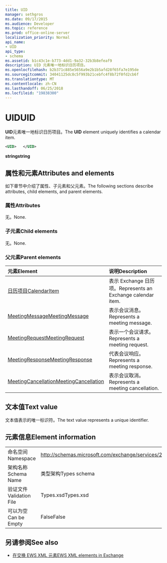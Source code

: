 ```yaml
---
title: UID
manager: sethgros
ms.date: 09/17/2015
ms.audience: Developer
ms.topic: reference
ms.prod: office-online-server
localization_priority: Normal
api_name:
- UID
api_type:
- schema
ms.assetid: b1c43c1e-b773-4dd1-9a32-32b3b8efeaf9
description: UID 元素唯一地标识日历项目。
ms.openlocfilehash: b2b371c885e5656a9e2b1b5afd28f65fa7e195de
ms.sourcegitcommit: 34041125dc8c5f993b21cebfc4f8b72f0fd2cb6f
ms.translationtype: MT
ms.contentlocale: zh-CN
ms.lasthandoff: 06/25/2018
ms.locfileid: "19838300"
---
```

# <a name="uid"></a><span data-ttu-id="d0e00-103">UID</span><span class="sxs-lookup"><span data-stu-id="d0e00-103">UID</span></span>

<span data-ttu-id="d0e00-104">**UID**元素唯一地标识日历项目。</span><span class="sxs-lookup"><span data-stu-id="d0e00-104">The **UID** element uniquely identifies a calendar item.</span></span> 
  
```xml
<UID>   </UID>
```

 <span data-ttu-id="d0e00-105">**string**</span><span class="sxs-lookup"><span data-stu-id="d0e00-105">**string**</span></span>
## <a name="attributes-and-elements"></a><span data-ttu-id="d0e00-106">属性和元素</span><span class="sxs-lookup"><span data-stu-id="d0e00-106">Attributes and elements</span></span>

<span data-ttu-id="d0e00-107">如下章节中介绍了属性、子元素和父元素。</span><span class="sxs-lookup"><span data-stu-id="d0e00-107">The following sections describe attributes, child elements, and parent elements.</span></span>
  
### <a name="attributes"></a><span data-ttu-id="d0e00-108">属性</span><span class="sxs-lookup"><span data-stu-id="d0e00-108">Attributes</span></span>

<span data-ttu-id="d0e00-109">无。</span><span class="sxs-lookup"><span data-stu-id="d0e00-109">None.</span></span>
  
### <a name="child-elements"></a><span data-ttu-id="d0e00-110">子元素</span><span class="sxs-lookup"><span data-stu-id="d0e00-110">Child elements</span></span>

<span data-ttu-id="d0e00-111">无。</span><span class="sxs-lookup"><span data-stu-id="d0e00-111">None.</span></span>
  
### <a name="parent-elements"></a><span data-ttu-id="d0e00-112">父元素</span><span class="sxs-lookup"><span data-stu-id="d0e00-112">Parent elements</span></span>

|<span data-ttu-id="d0e00-113">**元素**</span><span class="sxs-lookup"><span data-stu-id="d0e00-113">**Element**</span></span>|<span data-ttu-id="d0e00-114">**说明**</span><span class="sxs-lookup"><span data-stu-id="d0e00-114">**Description**</span></span>|
|:-----|:-----|
|[<span data-ttu-id="d0e00-115">日历项目</span><span class="sxs-lookup"><span data-stu-id="d0e00-115">CalendarItem</span></span>](calendaritem.md) <br/> |<span data-ttu-id="d0e00-116">表示 Exchange 日历项。</span><span class="sxs-lookup"><span data-stu-id="d0e00-116">Represents an Exchange calendar item.</span></span>  <br/> |
|[<span data-ttu-id="d0e00-117">MeetingMessage</span><span class="sxs-lookup"><span data-stu-id="d0e00-117">MeetingMessage</span></span>](meetingmessage.md) <br/> |<span data-ttu-id="d0e00-118">表示会议消息。</span><span class="sxs-lookup"><span data-stu-id="d0e00-118">Represents a meeting message.</span></span>  <br/> |
|[<span data-ttu-id="d0e00-119">MeetingRequest</span><span class="sxs-lookup"><span data-stu-id="d0e00-119">MeetingRequest</span></span>](meetingrequest.md) <br/> |<span data-ttu-id="d0e00-120">表示一个会议请求。</span><span class="sxs-lookup"><span data-stu-id="d0e00-120">Represents a meeting request.</span></span>  <br/> |
|[<span data-ttu-id="d0e00-121">MeetingResponse</span><span class="sxs-lookup"><span data-stu-id="d0e00-121">MeetingResponse</span></span>](meetingresponse.md) <br/> |<span data-ttu-id="d0e00-122">代表会议响应。</span><span class="sxs-lookup"><span data-stu-id="d0e00-122">Represents a meeting response.</span></span>  <br/> |
|[<span data-ttu-id="d0e00-123">MeetingCancellation</span><span class="sxs-lookup"><span data-stu-id="d0e00-123">MeetingCancellation</span></span>](meetingcancellation.md) <br/> |<span data-ttu-id="d0e00-124">表示会议取消。</span><span class="sxs-lookup"><span data-stu-id="d0e00-124">Represents a meeting cancellation.</span></span>  <br/> |
   
## <a name="text-value"></a><span data-ttu-id="d0e00-125">文本值</span><span class="sxs-lookup"><span data-stu-id="d0e00-125">Text value</span></span>

<span data-ttu-id="d0e00-126">文本值表示的唯一标识符。</span><span class="sxs-lookup"><span data-stu-id="d0e00-126">The text value represents a unique identifier.</span></span>
  
## <a name="element-information"></a><span data-ttu-id="d0e00-127">元素信息</span><span class="sxs-lookup"><span data-stu-id="d0e00-127">Element information</span></span>

|||
|:-----|:-----|
|<span data-ttu-id="d0e00-128">命名空间</span><span class="sxs-lookup"><span data-stu-id="d0e00-128">Namespace</span></span>  <br/> |http://schemas.microsoft.com/exchange/services/2006/types  <br/> |
|<span data-ttu-id="d0e00-129">架构名称</span><span class="sxs-lookup"><span data-stu-id="d0e00-129">Schema Name</span></span>  <br/> |<span data-ttu-id="d0e00-130">类型架构</span><span class="sxs-lookup"><span data-stu-id="d0e00-130">Types schema</span></span>  <br/> |
|<span data-ttu-id="d0e00-131">验证文件</span><span class="sxs-lookup"><span data-stu-id="d0e00-131">Validation File</span></span>  <br/> |<span data-ttu-id="d0e00-132">Types.xsd</span><span class="sxs-lookup"><span data-stu-id="d0e00-132">Types.xsd</span></span>  <br/> |
|<span data-ttu-id="d0e00-133">可以为空</span><span class="sxs-lookup"><span data-stu-id="d0e00-133">Can be Empty</span></span>  <br/> |<span data-ttu-id="d0e00-134">False</span><span class="sxs-lookup"><span data-stu-id="d0e00-134">False</span></span>  <br/> |
   
## <a name="see-also"></a><span data-ttu-id="d0e00-135">另请参阅</span><span class="sxs-lookup"><span data-stu-id="d0e00-135">See also</span></span>



- [<span data-ttu-id="d0e00-136">在交换 EWS XML 元素</span><span class="sxs-lookup"><span data-stu-id="d0e00-136">EWS XML elements in Exchange</span></span>](ews-xml-elements-in-exchange.md)

